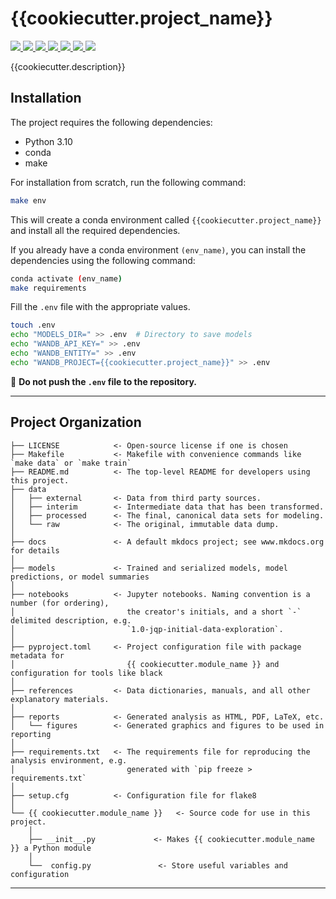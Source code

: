 # {{cookiecutter.project_name}}

<a target="_blank" href="https://cookiecutter-data-science.drivendata.org/">
    <img src="https://img.shields.io/badge/CCDS-Project%20template-328F97?logo=cookiecutter" />
</a>

<a target="_blank" href="https://python.org/">
    <img src="https://img.shields.io/badge/Python-3.10-3776AB.svg?style=flat&logo=python&logoColor=white" />
</a>

<a target="_blank" href="https://pytorch.org/">
    <img src="https://img.shields.io/badge/PyTorch-2.6.0-EE4C2C.svg?style=flat&logo=pytorch" />
</a>

<a target="_blank" href="https://wandb.ai/">
    <img src="https://img.shields.io/badge/wandb-FFCC33.svg?style=flat&logo=WeightsAndBiases&logoColor=black" />
</a>

<a target="_blank" href="https://lightning.ai/">
    <img src="https://img.shields.io/badge/-Lightning-792ee5?logo=lightning&logoColor=white" />
</a>

<a target="_blank" href="https://pre-commit.com/">
    <img src="https://img.shields.io/badge/pre--commit-enabled-brightgreen?logo=pre-commit&logoColor=yellow" />
</a>

<a target="_blank" href="https://black.readthedocs.io/en/stable/">
    <img src="https://img.shields.io/badge/code%20style-black-000000.svg" />
</a>


{{cookiecutter.description}}

## Installation

The project requires the following dependencies:

- Python 3.10
- conda
- make

For installation from scratch, run the following command:

```bash
make env
```

This will create a conda environment called `{{cookiecutter.project_name}}` and install all the required dependencies.

If you already have a conda environment `(env_name)`, you can install the dependencies using the following command:
```bash
conda activate (env_name)
make requirements
```

Fill the `.env` file with the appropriate values.
```bash
touch .env
echo "MODELS_DIR=" >> .env  # Directory to save models
echo "WANDB_API_KEY=" >> .env
echo "WANDB_ENTITY=" >> .env
echo "WANDB_PROJECT={{cookiecutter.project_name}}" >> .env
```

🚨 **Do not push the `.env` file to the repository.**

--------

## Project Organization

```
├── LICENSE            <- Open-source license if one is chosen
├── Makefile           <- Makefile with convenience commands like `make data` or `make train`
├── README.md          <- The top-level README for developers using this project.
├── data
│   ├── external       <- Data from third party sources.
│   ├── interim        <- Intermediate data that has been transformed.
│   ├── processed      <- The final, canonical data sets for modeling.
│   └── raw            <- The original, immutable data dump.
│
├── docs               <- A default mkdocs project; see www.mkdocs.org for details
│
├── models             <- Trained and serialized models, model predictions, or model summaries
│
├── notebooks          <- Jupyter notebooks. Naming convention is a number (for ordering),
│                         the creator's initials, and a short `-` delimited description, e.g.
│                         `1.0-jqp-initial-data-exploration`.
│
├── pyproject.toml     <- Project configuration file with package metadata for 
│                         {{ cookiecutter.module_name }} and configuration for tools like black
│
├── references         <- Data dictionaries, manuals, and all other explanatory materials.
│
├── reports            <- Generated analysis as HTML, PDF, LaTeX, etc.
│   └── figures        <- Generated graphics and figures to be used in reporting
│
├── requirements.txt   <- The requirements file for reproducing the analysis environment, e.g.
│                         generated with `pip freeze > requirements.txt`
│
├── setup.cfg          <- Configuration file for flake8
│
└── {{ cookiecutter.module_name }}   <- Source code for use in this project.
    │
    ├── __init__.py             <- Makes {{ cookiecutter.module_name }} a Python module
    │
    └──  config.py               <- Store useful variables and configuration
```

--------